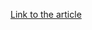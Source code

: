 [Link to the article](http://web.archive.org/web/20220810112638/https:/www.accenture.com/t20180423T055005Z_w_/se-en/_acnmedia/PDF-76/Accenture-Hogfish-Threat-Analysis.pdf)
